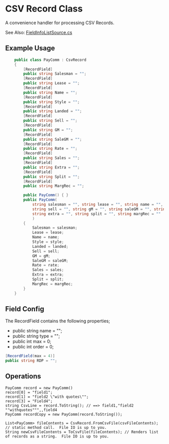 # CSV Record Class

A convenience handler for processing CSV Records.

See Also:  [FieldInfoListSource.cs](FieldInfoListSource.cs)

## Example Usage

```c#
    public class PayComm : CsvRecord
    {
        [RecordField]
        public string Salesman = "";
        [RecordField]
        public string Lease = "";
        [RecordField]
        public string Name = "";
        [RecordField]
        public string Style = "";
        [RecordField]
        public string Landed = "";
        [RecordField]
        public string Sell = "";
        [RecordField]
        public string GM = "";
        [RecordField]
        public string SaleGM = "";
        [RecordField]
        public string Rate = "";
        [RecordField]
        public string Sales = "";
        [RecordField]
        public string Extra = "";
        [RecordField]
        public string Split = "";
        [RecordField]
        public string MargRec = "";

        public PayComm() { }
        public PayComm(
            string salesman = "", string lease = "", string name = "", string style = "", string landed = "",
            string sell = "", string gM = "", string saleGM = "", string rate = "", string sales = "",
            string extra = "", string split = "", string margRec = ""
            )
        {
            Salesman = salesman;
            Lease = lease;
            Name = name;
            Style = style;
            Landed = landed;
            Sell = sell;
            GM = gM;
            SaleGM = saleGM;
            Rate = rate;
            Sales = sales;
            Extra = extra;
            Split = split;
            MargRec = margRec;
        }
    }
```

## Field Config

The RecordField contains the following properties;

- public string name = "";
- public string type = "";
- public int max = 0;
- public int order = 0;

```c#
[RecordField(max = 4)]
public string RDP = "";
```

## Operations

```
PayComm record = new PayComm()
record[0] = "field1";
record[1] = "field2 \"with quotes\"";
record[3] = "Field4";
string CsvLine = record.ToString(); // ==> field1,"field2 ""withquotes""",,field4
PayComm recordCopy = new PayComm(record.ToString());

List<PayComm> fileContents = CsvRecord.FromCsvFile(csvFileContents); // static method call.  File IO is up to you.
String newCsvFileContents = ToCsvFile(fileContents); // Renders list of records as a string.  File IO is up to you.
```
